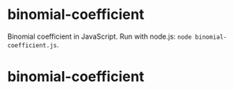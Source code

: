 # binomial-coefficient

Binomial coefficient in JavaScript. Run with node.js:  `node binomial-coefficient.js`.
# binomial-coefficient
